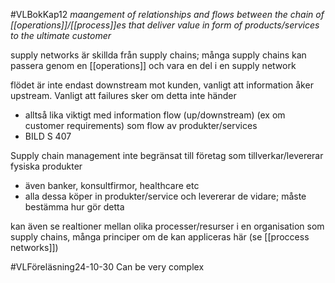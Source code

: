 #VLBokKap12
*maangement of relationships and flows between the chain of [[operations]]/[[process]]es that deliver value in form of products/services to the ultimate customer*

supply networks är skillda från supply chains; många supply chains kan passera genom en [[operations]] och vara en del i en supply network

flödet är inte endast downstream mot kunden, vanligt att information åker upstream. Vanligt att failures sker om detta inte händer
- alltså lika viktigt med information flow (up/downstream) (ex om customer requirements) som flow av produkter/services
- BILD S 407

Supply chain management inte begränsat till företag som tillverkar/levererar fysiska produkter
- även banker, konsultfirmor, healthcare etc
- alla dessa köper in produkter/service och levererar de vidare; måste bestämma hur gör detta

kan även se realtioner mellan olika processer/resurser i en organisation som supply chains, många principer om de kan appliceras här (se [[proccess networks]])






#VLFöreläsning24-10-30
Can be very complex

